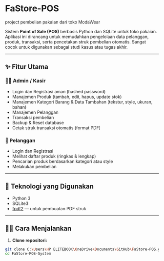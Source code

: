 # FaStore-POS
project pembelian pakaian dari toko ModaWear

Sistem **Point of Sale (POS)** berbasis Python dan SQLite untuk toko pakaian. Aplikasi ini dirancang untuk memudahkan pengelolaan data pelanggan, produk, transaksi, serta pencetakan struk pembelian otomatis. Sangat cocok untuk digunakan sebagai studi kasus atau tugas akhir.

---

## ✨ Fitur Utama

### 👨‍💼 Admin / Kasir
- Login dan Registrasi aman (hashed password)
- Manajemen Produk (tambah, edit, hapus, update stok)
- Manajemen Kategori Barang & Data Tambahan (tekstur, style, ukuran, bahan)
- Manajemen Pelanggan
- Transaksi pembelian
- Backup & Reset database
- Cetak struk transaksi otomatis (format PDF)

### 👥 Pelanggan
- Login dan Registrasi
- Melihat daftar produk (ringkas & lengkap)
- Pencarian produk berdasarkan kategori atau style
- Melakukan pembelian

---

## 💾 Teknologi yang Digunakan

- Python 3
- SQLite3
- [fpdf2](https://pypi.org/project/fpdf2/) — untuk pembuatan PDF struk

---

## 🧑‍💻 Cara Menjalankan

1. **Clone repositori:**

```bash
git clone C:\Users\HP ELITEBOOK\OneDrive\Documents\GitHub\FaStore-POS.git
cd FaStore-POS-System
